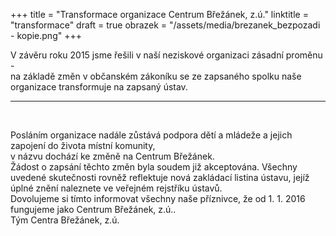 +++
title = "Transformace organizace Centrum Břežánek, z.ú."
linktitle = "transformace"
draft = true
obrazek = "/assets/media/brezanek_bezpozadi - kopie.png"
+++

V závěru roku 2015 jsme řešili v naší neziskové organizaci zásadní proměnu -  
na základě změn v občanském zákoníku se ze zapsaného spolku naše organizace transformuje na zapsaný ústav.

-----

<br />

Posláním organizace nadále zůstává podpora dětí a mládeže a jejich zapojení do života místní komunity,  
v názvu dochází ke změně na Centrum Břežánek.   
Žádost o zapsání těchto změn byla soudem již akceptována. Všechny uvedené skutečnosti rovněž reflektuje nová zakládací listina ústavu, jejíž úplné znění naleznete ve veřejném rejstříku ústavů.  
Dovolujeme si tímto informovat všechny naše příznivce, že od 1. 1. 2016 fungujeme jako Centrum Břežánek, z.ú..  
Tým Centra Břežánek, z.ú.
